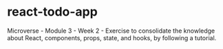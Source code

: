 # react-todo-app
Microverse - Module 3 - Week 2 - Exercise to consolidate the knowledge about React, components, props, state, and hooks, by following a tutorial.
